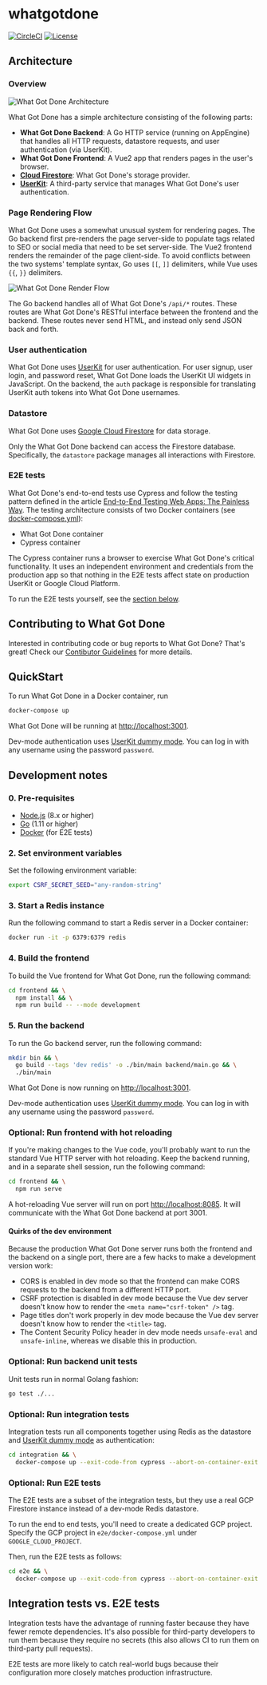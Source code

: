 # whatgotdone

[![CircleCI](https://circleci.com/gh/mtlynch/whatgotdone.svg?style=svg&circle-token=180495ad17cc0343547e430e81d28b66ff87e9f4)](https://circleci.com/gh/mtlynch/whatgotdone) [![License](https://img.shields.io/badge/License-Apache%202.0-blue.svg)](https://opensource.org/licenses/Apache-2.0)

## Architecture

### Overview

![What Got Done Architecture](https://docs.google.com/drawings/d/e/2PACX-1vTolxqMjEtz6ujaM1a3ThkG3Tb1sJbv2O66TGRKVhaqNBoXtFdZjQaf3gS7l-pXbFlg02lPfM9c4foI/pub?w=917&amp;h=696)

What Got Done has a simple architecture consisting of the following parts:

* **What Got Done Backend**: A Go HTTP service (running on AppEngine) that handles all HTTP requests, datastore requests, and user authentication (via UserKit).
* **What Got Done Frontend**: A Vue2 app that renders pages in the user's browser.
* [**Cloud Firestore**](https://cloud.google.com/firestore/): What Got Done's storage provider.
* [**UserKit**](https://userkit.io): A third-party service that manages What Got Done's user authentication.

### Page Rendering Flow

What Got Done uses a somewhat unusual system for rendering pages. The Go backend first pre-renders the page server-side to populate tags related to SEO or social media that need to be set server-side. The Vue2 frontend renders the remainder of the page client-side. To avoid conflicts between the two systems' template syntax, Go uses `[[`, `]]` delimiters, while Vue uses `{{`, `}}` delimiters.

![What Got Done Render Flow](https://docs.google.com/drawings/d/e/2PACX-1vRqxoblMAAhrmI2xY_BEFmN3TRry7QdKvBOAK-1muJ79EJlJWwk1jS5t13vpjB7Kwbaf711ROMxG_cY/pub?w=1127&amp;h=1262)

The Go backend handles all of What Got Done's `/api/*` routes. These routes are What Got Done's RESTful interface between the frontend and the backend. These routes never send HTML, and instead only send JSON back and forth.

### User authentication

What Got Done uses [UserKit](https://docs.userkit.io/) for user authentication. For user signup, user login, and password reset, What Got Done loads the UserKit UI widgets in JavaScript. On the backend, the `auth` package is responsible for translating UserKit auth tokens into What Got Done usernames.

### Datastore

What Got Done uses [Google Cloud Firestore](https://firebase.google.com/docs/firestore) for data storage.

Only the What Got Done backend can access the Firestore database. Specifically, the `datastore` package manages all interactions with Firestore.

### E2E tests

What Got Done's end-to-end tests use Cypress and follow the testing pattern defined in the article [End-to-End Testing Web Apps: The Painless Way](https://mtlynch.io/painless-web-app-testing/). The testing architecture consists of two Docker containers (see [docker-compose.yml](https://github.com/mtlynch/whatgotdone/blob/master/e2e/docker-compose.yml)):

* What Got Done container
* Cypress container

The Cypress container runs a browser to exercise What Got Done's critical functionality. It uses an independent environment and credentials from the production app so that nothing in the E2E tests affect state on production UserKit or Google Cloud Platform.

To run the E2E tests yourself, see the [section below](#optional-run-e2e-tests).

## Contributing to What Got Done

Interested in contributing code or bug reports to What Got Done? That's great! Check our [Contibutor Guidelines](https://github.com/mtlynch/whatgotdone/blob/master/CONTRIBUTING.md) for more details.

## QuickStart

To run What Got Done in a Docker container, run

```bash
docker-compose up
```

What Got Done will be running at [http://localhost:3001](http://localhost:3001).

Dev-mode authentication uses [UserKit dummy mode](https://docs.userkit.io/docs/dummy-mode). You can log in with any username using the password `password`.

## Development notes

### 0. Pre-requisites

* [Node.js](https://nodejs.org/) (8.x or higher)
* [Go](https://golang.org/dl/) (1.11 or higher)
* [Docker](https://www.docker.com/) (for E2E tests)

### 2. Set environment variables

Set the following environment variable:

```bash
export CSRF_SECRET_SEED="any-random-string"
```

### 3. Start a Redis instance

Run the following command to start a Redis server in a Docker container:

```bash
docker run -it -p 6379:6379 redis
```

### 4. Build the frontend

To build the Vue frontend for What Got Done, run the following command:

```bash
cd frontend && \
  npm install && \
  npm run build -- --mode development
```

### 5. Run the backend

To run the Go backend server, run the following command:

```bash
mkdir bin && \
  go build --tags 'dev redis' -o ./bin/main backend/main.go && \
  ./bin/main
```

What Got Done is now running on [http://localhost:3001](http://localhost:3001).

Dev-mode authentication uses [UserKit dummy mode](https://docs.userkit.io/docs/dummy-mode). You can log in with any username using the password `password`.

### Optional: Run frontend with hot reloading

If you're making changes to the Vue code, you'll probably want to run the standard Vue HTTP server with hot reloading. Keep the backend running, and in a separate shell session, run the following command:

```bash
cd frontend && \
  npm run serve
```

A hot-reloading Vue server will run on port [http://localhost:8085](http://localhost:8085). It will communicate with the What Got Done backend at port 3001.

#### Quirks of the dev environment

Because the production What Got Done server runs both the frontend and the backend on a single port, there are a few hacks to make a development version work:

* CORS is enabled in dev mode so that the frontend can make CORS requests to the backend from a different HTTP port.
* CSRF protection is disabled in dev mode because the Vue dev server doesn't know how to render the `<meta name="csrf-token" />` tag.
* Page titles don't work properly in dev mode because the Vue dev server doesn't know how to render the `<title>` tag.
* The Content Security Policy header in dev mode needs `unsafe-eval` and `unsafe-inline`, whereas we disable this in production.

### Optional: Run backend unit tests

Unit tests run in normal Golang fashion:

```bash
go test ./...
```

### Optional: Run integration tests

Integration tests run all components together using Redis as the datastore and [UserKit dummy mode](https://docs.userkit.io/docs/dummy-mode) as authentication:

```bash
cd integration && \
  docker-compose up --exit-code-from cypress --abort-on-container-exit --build
```
### Optional: Run E2E tests

The E2E tests are a subset of the integration tests, but they use a real GCP Firestore instance instead of a dev-mode Redis datastore.

To run the end to end tests, you'll need to create a dedicated GCP project. Specify the GCP project in `e2e/docker-compose.yml` under `GOOGLE_CLOUD_PROJECT`.

Then, run the E2E tests as follows:

```bash
cd e2e && \
  docker-compose up --exit-code-from cypress --abort-on-container-exit --build
```

## Integration tests vs. E2E tests

Integration tests have the advantage of running faster because they have fewer remote dependencies. It's also possible for third-party developers to run them because they require no secrets (this also allows CI to run them on third-party pull requests).

E2E tests are more likely to catch real-world bugs because their configuration more closely matches production infrastructure.